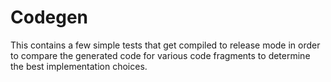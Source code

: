 # Codegen

This contains a few simple tests that get compiled to release
mode in order to compare the generated code for various code fragments
to determine the best implementation choices.
